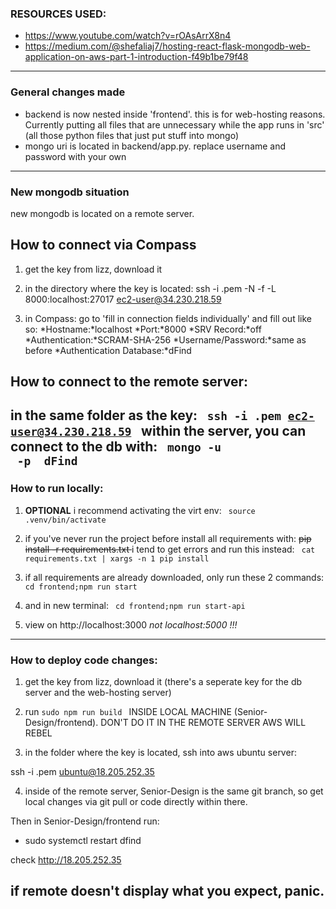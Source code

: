 ### RESOURCES USED:
- https://www.youtube.com/watch?v=rOAsArrX8n4
- https://medium.com/@shefaliaj7/hosting-react-flask-mongodb-web-application-on-aws-part-1-introduction-f49b1be79f48

-------------------
### General changes made
- backend is now nested inside 'frontend'. this is for web-hosting reasons. Currently putting all files that are unnecessary while the app runs in 'src' (all those python files that just put stuff into mongo)
- mongo uri is located in backend/app.py. replace username and password with your own
-------------------
### New mongodb situation
new mongodb is located on a remote server.

## How to connect via Compass
1. get the key from lizz‚ download it

2. in the directory where the key is located:
ssh -i <db-key-file>.pem -N -f -L 8000:localhost:27017 ec2-user@34.230.218.59

3. in Compass:
go to 'fill in connection fields individually' and fill out like so:
    *Hostname:*localhost
    *Port:*8000
    *SRV Record:*off
    *Authentication:*SCRAM-SHA-256
    *Username/Password:*same as before
    *Authentication Database:*dFind

## How to connect to the remote server:

in the same folder as the key:
<code> ssh -i <db-key-file>.pem ec2-user@34.230.218.59 </code>
within the server‚ you can connect to the db with:
<code> mongo -u <username> -p <password> dFind </code>
-------------------

### How to run locally:
1. **OPTIONAL** i recommend activating the virt env:
    <code> source .venv/bin/activate </code>

2. if you've never run the project before install all requirements with:
    <s> pip install -r requirements.txt </s>
i tend to get errors and run this instead:
    <code> cat requirements.txt | xargs -n 1 pip install </code>

3. if all requirements are already downloaded, only run these 2 commands:
    <code> cd frontend;npm run start </code>

4. and in new terminal:
    <code> cd frontend;npm run start-api </code>

5. view on http://localhost:3000 *not localhost:5000 !!!*
-------------------

### How to deploy code changes:
1. get the key from lizz‚ download it (there's a seperate key for the db server and the web-hosting server)

2. run <code>sudo npm run build </code> INSIDE LOCAL MACHINE (Senior-Design/frontend). DON'T DO IT IN THE REMOTE SERVER AWS WILL REBEL

3. in the folder where the key is located, ssh into aws ubuntu server:

ssh -i <deploy-key-file>.pem ubuntu@18.205.252.35

4. inside of the remote server‚ Senior-Design is the same git branch‚ so get local changes via git pull or code directly within there. 

Then in Senior-Design/frontend run:

- sudo systemctl restart dfind

check http://18.205.252.35

if remote doesn't display what you expect‚ panic.
-------------------

